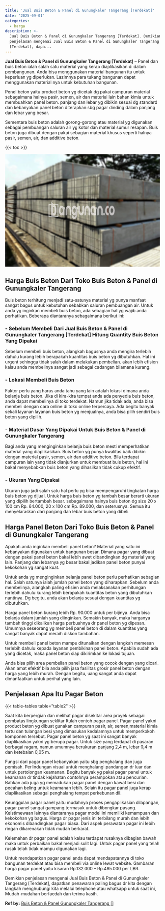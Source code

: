```yaml
---
title: 'Jual Buis Beton & Panel di Gunungkaler Tangerang [Terdekat]'
date: '2025-09-01'
categories:
  - harga
description: >-
  Jual Buis Beton & Panel di Gunungkaler Tangerang [Terdekat]. Demikian
  penjelasan mengenai Jual Buis Beton & Panel di Gunungkaler Tangerang
  [Terdekat], dapa...
---
```


**Jual Buis Beton & Panel di Gunungkaler Tangerang \[Terdekat\]** – Panel dan buis beton ialah salah satu material yang kerap diaplikasikan di dalam pembangunan. Anda bisa menggunakan material bangunan itu untuk keperluan yg diperlukan. Lazimnya para tukang bangunan dapat menggunakan material nya untuk kebutuhan bangunan.

Penel beton yaitu product beton yg dicetak dg pakai campuran material sebagaimana halnya pasir, semen, air dan material lain bahan kimia untuk membuahkan panel beton. panjang dan lebar yg dibikin sesuai dg standard dan kebanyakan panel beton diterapkan sbg pagar dinding dalam panjang dan lebar yang besar.

Sementara buis beton adalah gorong-gorong atau material yg digunakan sebagai pembuangan saluran air yg kotor dan material sumur resapan. Buis beton juga dibuat dengan pakai sebagian material khusus seperti halnya pasir, semen, air, dan additive beton.

{{< toc >}}

![](/images/jual-panel-buis-beton-murah-01.png)

## Harga Buis Beton Dari Toko Buis Beton & Panel di Gunungkaler Tangerang

Buis beton terhitung menjadi satu-satunya material yg punya manfaat sangat bagus untuk kebutuhan sebabkan saluran pembuangan air. Untuk anda yg inginkan membeli buis beton, ada sebagian hal yg wajib anda perhatikan. Beberapa diantaranya sebagaimana berikut ini:

### \- Sebelum Membeli Dari Jual Buis Beton & Panel di Gunungkaler Tangerang \[Terdekat\] Hitung Quantity Buis Beton Yang Dipakai

Sebelum membeli buis beton, alangkah bagusnya anda mengira terlebih dahulu kurang lebih berapakah kuantitas buis beton yg dibutuhkan. Hal ini urgent sehingga tidak salah dalam melakukan pembelian. akan lebih efisien kalau anda membelinya sangat jadi sebagai cadangan bilamana kurang.

### \- Lokasi Membeli Buis Beton

Faktor perlu yang harus anda tahu yang lain adalah lokasi dimana anda belanja buis beton. Jika di kira-kira tempat anda ada penyedia buis beton, anda dapat membelinya di toko terdekat. Namun jika tidak ada, anda bisa membeli dengan cara online di toko online terpercaya. Ada begitu banyak sekali layanan layanan buis beton yg menjualnya, anda bisa pilih sendiri buis beton yang dipilih.

### \- Material Dasar Yang Dipakai Untuk Buis Beton & Panel di Gunungkaler Tangerang

Bagi anda yang menginginkan belanja buis beton mesti memperhatikan material yang diaplikasikan. Buis beton yg punya kwalitas baik dibikin dengan material pasir, semen, air dan additive beton. Bila terdapat campuran lain yang tidak dianjurkan untuk membuat buis beton, hal ini bakal menyebabkan buis beton yang dihasilkan tidak cukup efektif.

### \- Ukuran Yang Dipakai

Ukuran juga jadi salah satu hal perlu yg bisa mempengaruhi tingkatan harga buis beton yg dijual. Untuk harga buis beton yg tambah besar berarti ukuran yang dipilih bertambah besar. sebagaimana halnya buis beton dg size 20 x 100 cm Rp. 64.000, 20 x 100 cm Rp. 89.000, dan seterusnya. Semua itu menyelaraskan dari panjang dan lebar buis beton yang dibeli.

## Harga Panel Beton Dari Toko Buis Beton & Panel di Gunungkaler Tangerang

Apakah anda inginkan membeli panel beton? Material yang satu ini kebanyakan digunakan untuk bangunan besar. Dimana pagar yang dibuat dengan pakai panel beton bakal lebih awet dibandingkan dg material yang lain. Panjang dan lebarnya yg besar bakal jadikan panel beton punyai kekokohan yg sangat kuat.

Untuk anda yg menginginkan belanja panel beton perlu perhatikan sebagian hal. Salah satunya ialah jumlah panel beton yang diharapkan. Sebelum anda membelinya, alangkah paling efisien anda melaksanakan perhitungan terlebih dahulu kurang lebih berapakah kuantitas beton yang dibutuhkan nantinya. Dg begitu, anda akan belanja sesuai dengan kuantitas yg dibutuhkan.

Harga panel beton kurang lebih Rp. 90.000 untuk per bijinya. Anda bisa belanja dalam jumlah yang diinginkan. Semakin banyak, maka harganya tambah tinggi dikalikan harga perbuahnya dr panel beton yg dipesan. Umumnya seseorang yg membeli panel beton di dalam kuantitas yang sangat banyak dapat meraih diskon tambahan.

Untuk membeli panel beton mampu ditunaikan dengan langkah memesan terlebih dahulu kepada layanan pembikinan panel beton. Apabila sudah ada yang dicetak, maka panel beton siap dikirimkan ke lokasi tujuan.

Anda bisa pilih area pembelian panel beton yang cocok dengan yang dicari. Akan amat efektif bila anda pilih jasa fasilitas grosir panel beton dengan harga yang lebih murah. Dengan begitu, uang sangat anda dapat dimanfaatkan untuk perihal yang lain.

## Penjelasan Apa Itu Pagar Beton

{{< table-tables table="table2" >}}

Saat kita berpergian dan melihat pagar disekitar area proyek sebagai pembatas lingkungan seklitar Itulah contoh pagar panel. Pagar panel yakni product beton yg dibuat gunakan campuran pasir, air, semen,material kimia tertu dan tulangan besi yang dimasukan kedalamnya untuk memperkokoh komponen tersebut. Pagar panel beton yg saat ini sangat banyak diaplikasikan yakni yg berupa pagar. Untuk size yang terdapat di pasaran berbagai ragam, namun umumnya berukuran panjang 2,4 m, lebar 0,4 m dan ketebalan 0,05 m.

Fungsi dari pagar panel kebanyakan yaitu sbg penghalang dan juga pemisah. Perlindungan visual untuk menghalangi pandangan dr luar dan untuk pertolongan keamanan. Begitu banyak yg pakai pagar panel untuk keamanan dr tindak kejahatan contohnya perampokan atau pencurian. Bahkan ada juga yg memadukan pagar panel dengan kawat besi dan pecahan beling untuk keamanan lebih. Selain itu pagar panel juga kerap diaplikasikan sebagai penghalang tempat perkebunan dll.

Keunggulan pagar panel yaitu mudahnya proses pengaplikasian dilapangan, pagar panel sangat gampang termasuk untuk dibongkar pasang. Keistimewaan lainnya diantaranya pagar model ini memiliki kemampuan dan kekokohan yg bagus. Harga dr pagar jenis ini terbilang murah dan lebih ekonomis dibandingkan pagar biasa. Dari aspek perawatan pagar ini lebih ringan dikarenakan tidak mudah berkarat.

Kelemahan dr pagar panel adalah kalau terdapat rusaknya dibagian bawah maka untuk perbaikan bakal menjadi sulit lagi. Untuk pagar panel yang telah rusak telah tidak mampu digunakan lagi.

Untuk mendapatkan pagar panel anda dapat mendapatannya di toko bangunan terdekat atau bisa membeli via online lewat website. Gambaran harga pagar panel yaitu kisaran Rp.132.000 – Rp.495.000 per LBR.

Demikian penjelasan mengenai Jual Buis Beton & Panel di Gunungkaler Tangerang \[Terdekat\], dapatkan penawaran paling bagus dr kita dengan langkah menghubungi kita melalui telephone atau whatsapp untuk saat ini, Mudah-mudahan berfaedah dan terima kasih.

**Ref by:** [Buis Beton & Panel Gunungkaler Tangerang []](https://id.wikipedia.org/wiki/Buis)
